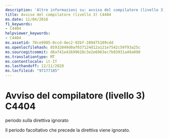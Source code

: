 ```yaml
---
description: 'Altre informazioni su: avviso del compilatore (livello 3) C4404'
title: Avviso del compilatore (livello 3) C4404
ms.date: 11/04/2016
f1_keywords:
- C4404
helpviewer_keywords:
- C4404
ms.assetid: 78ce9985-0ccd-4ec2-92bf-289475109cdd
ms.openlocfilehash: 85932049d0af037124d12a121e7542c59f93a25c
ms.sourcegitcommit: d6af41e42699628c3e2e6063ec7b03931a49a098
ms.translationtype: MT
ms.contentlocale: it-IT
ms.lasthandoff: 12/11/2020
ms.locfileid: "97177185"
---
```

# <a name="compiler-warning-level-3-c4404"></a>Avviso del compilatore (livello 3) C4404

periodo sulla direttiva ignorato

Il periodo facoltativo che precede la direttiva viene ignorato.
